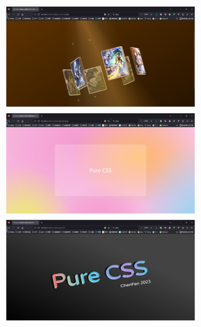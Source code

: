 ![image-20230515141632698](css作品.assets/image-20230515141632698.png)



![image-20230515141702735](css作品.assets/image-20230515141702735.png)



![image-20230515141556526](css作品.assets/image-20230515141556526.png)